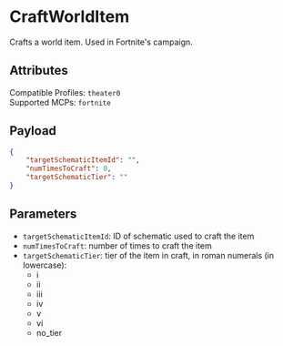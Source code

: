 # CraftWorldItem
Crafts a world item. Used in Fortnite's campaign.

## Attributes
Compatible Profiles: `theater0`  
Supported MCPs: `fortnite`

## Payload
```json
{
    "targetSchematicItemId": "",
    "numTimesToCraft": 0,
    "targetSchematicTier": ""
}
```

## Parameters
- `targetSchematicItemId`: ID of schematic used to craft the item
- `numTimesToCraft`: number of times to craft the item
- `targetSchematicTier`: tier of the item in craft, in roman numerals (in lowercase):
   - i
   - ii
   - iii
   - iv
   - v
   - vi
   - no_tier
